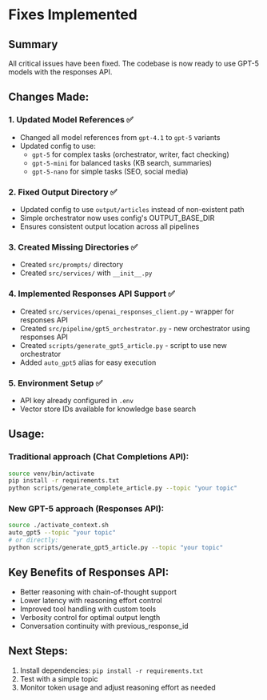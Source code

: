 # Fixes Implemented

## Summary
All critical issues have been fixed. The codebase is now ready to use GPT-5 models with the responses API.

## Changes Made:

### 1. Updated Model References ✅
- Changed all model references from `gpt-4.1` to `gpt-5` variants
- Updated config to use:
  - `gpt-5` for complex tasks (orchestrator, writer, fact checking)
  - `gpt-5-mini` for balanced tasks (KB search, summaries)
  - `gpt-5-nano` for simple tasks (SEO, social media)

### 2. Fixed Output Directory ✅
- Updated config to use `output/articles` instead of non-existent path
- Simple orchestrator now uses config's OUTPUT_BASE_DIR
- Ensures consistent output location across all pipelines

### 3. Created Missing Directories ✅
- Created `src/prompts/` directory
- Created `src/services/` with `__init__.py`

### 4. Implemented Responses API Support ✅
- Created `src/services/openai_responses_client.py` - wrapper for responses API
- Created `src/pipeline/gpt5_orchestrator.py` - new orchestrator using responses API
- Created `scripts/generate_gpt5_article.py` - script to use new orchestrator
- Added `auto_gpt5` alias for easy execution

### 5. Environment Setup ✅
- API key already configured in `.env`
- Vector store IDs available for knowledge base search

## Usage:

### Traditional approach (Chat Completions API):
```bash
source venv/bin/activate
pip install -r requirements.txt
python scripts/generate_complete_article.py --topic "your topic"
```

### New GPT-5 approach (Responses API):
```bash
source ./activate_context.sh
auto_gpt5 --topic "your topic"
# or directly:
python scripts/generate_gpt5_article.py --topic "your topic"
```

## Key Benefits of Responses API:
- Better reasoning with chain-of-thought support
- Lower latency with reasoning effort control
- Improved tool handling with custom tools
- Verbosity control for optimal output length
- Conversation continuity with previous_response_id

## Next Steps:
1. Install dependencies: `pip install -r requirements.txt`
2. Test with a simple topic
3. Monitor token usage and adjust reasoning effort as needed